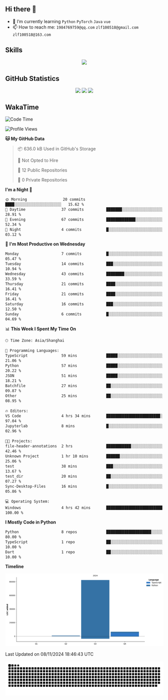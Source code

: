 ## Hi there 👋

- 🌱 I’m currently learning `Python` `PyTorch` `Java` `vue`
- 📫 How to reach me: `1984769759@qq.com` `zlf100518@gmail.com` `zlf100518@163.com`

## Skills
<div align="center"> <img src="https://skillicons.dev/icons?i=python,linux,git,github,html,css,js" /> </div>

## GitHub Statistics

<div align="center">
  <img src="https://github-readme-stats.vercel.app/api?username=CloudSwordSage&show_icons=true&theme=tokyonight" />
  <img src="https://github-readme-stats.vercel.app/api/top-langs/?username=CloudSwordSage&show_icons=true&theme=tokyonight" />
  <img src="https://github-readme-activity-graph.vercel.app/graph?username=CloudSwordSage&theme=xcode" />
</div>

## WakaTime

<!--START_SECTION:waka-->
![Code Time](http://img.shields.io/badge/Code%20Time-193%20hrs%2027%20mins-blue)

![Profile Views](http://img.shields.io/badge/Profile%20Views-0-blue)

**🐱 My GitHub Data** 

> 📦 636.0 kB Used in GitHub's Storage 
 > 
> 🚫 Not Opted to Hire
 > 
> 📜 12 Public Repositories 
 > 
> 🔑 0 Private Repositories 
 > 
**I'm a Night 🦉** 

```text
🌞 Morning                20 commits          ████░░░░░░░░░░░░░░░░░░░░░   15.62 % 
🌆 Daytime                37 commits          ███████░░░░░░░░░░░░░░░░░░   28.91 % 
🌃 Evening                67 commits          █████████████░░░░░░░░░░░░   52.34 % 
🌙 Night                  4 commits           █░░░░░░░░░░░░░░░░░░░░░░░░   03.12 % 
```
📅 **I'm Most Productive on Wednesday** 

```text
Monday                   7 commits           █░░░░░░░░░░░░░░░░░░░░░░░░   05.47 % 
Tuesday                  14 commits          ███░░░░░░░░░░░░░░░░░░░░░░   10.94 % 
Wednesday                43 commits          ████████░░░░░░░░░░░░░░░░░   33.59 % 
Thursday                 21 commits          ████░░░░░░░░░░░░░░░░░░░░░   16.41 % 
Friday                   21 commits          ████░░░░░░░░░░░░░░░░░░░░░   16.41 % 
Saturday                 16 commits          ███░░░░░░░░░░░░░░░░░░░░░░   12.50 % 
Sunday                   6 commits           █░░░░░░░░░░░░░░░░░░░░░░░░   04.69 % 
```


📊 **This Week I Spent My Time On** 

```text
🕑︎ Time Zone: Asia/Shanghai

💬 Programming Languages: 
TypeScript               59 mins             █████░░░░░░░░░░░░░░░░░░░░   21.06 % 
Python                   57 mins             █████░░░░░░░░░░░░░░░░░░░░   20.22 % 
JSON                     51 mins             █████░░░░░░░░░░░░░░░░░░░░   18.21 % 
Batchfile                27 mins             ██░░░░░░░░░░░░░░░░░░░░░░░   09.87 % 
Other                    25 mins             ██░░░░░░░░░░░░░░░░░░░░░░░   08.95 % 

🔥 Editors: 
VS Code                  4 hrs 34 mins       ████████████████████████░   97.04 % 
Jupyterlab               8 mins              █░░░░░░░░░░░░░░░░░░░░░░░░   02.96 % 

🐱‍💻 Projects: 
file-header-annotations  2 hrs               ███████████░░░░░░░░░░░░░░   42.46 % 
Unknown Project          1 hr 10 mins        ██████░░░░░░░░░░░░░░░░░░░   25.06 % 
test                     38 mins             ███░░░░░░░░░░░░░░░░░░░░░░   13.67 % 
test_dir                 20 mins             ██░░░░░░░░░░░░░░░░░░░░░░░   07.27 % 
Sync-Desktop-Files       16 mins             █░░░░░░░░░░░░░░░░░░░░░░░░   05.86 % 

💻 Operating System: 
Windows                  4 hrs 42 mins       █████████████████████████   100.00 % 
```

**I Mostly Code in Python** 

```text
Python                   8 repos             ████████████████████░░░░░   80.00 % 
TypeScript               1 repo              ██░░░░░░░░░░░░░░░░░░░░░░░   10.00 % 
Dart                     1 repo              ██░░░░░░░░░░░░░░░░░░░░░░░   10.00 % 
```



**Timeline**

![Lines of Code chart](https://raw.githubusercontent.com/CloudSwordSage/CloudSwordSage/main/assets/bar_graph.png)


 Last Updated on 08/11/2024 18:46:43 UTC
<!--END_SECTION:waka-->

<div align="center"><img src="./assets/github-snake-dark.svg" /></div>
